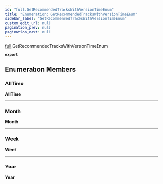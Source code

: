 ```yaml
---
id: "full.GetRecommendedTracksWithVersionTimeEnum"
title: "Enumeration: GetRecommendedTracksWithVersionTimeEnum"
sidebar_label: "GetRecommendedTracksWithVersionTimeEnum"
custom_edit_url: null
pagination_prev: null
pagination_next: null
---
```


[full](../namespaces/full.md).GetRecommendedTracksWithVersionTimeEnum

**`export`**

## Enumeration Members

### AllTime

 **AllTime**

___

### Month

 **Month**

___

### Week

 **Week**

___

### Year

 **Year**
